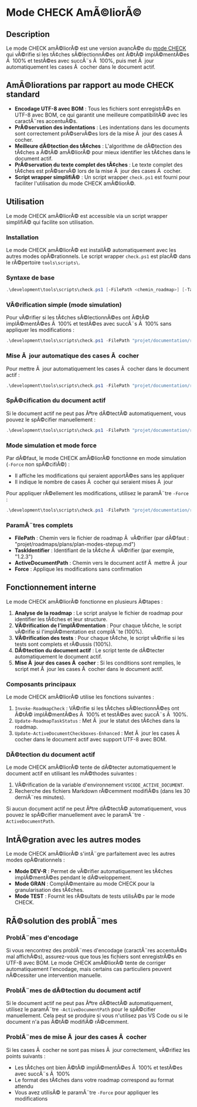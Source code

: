 # Mode CHECK AmÃ©liorÃ©

## Description

Le mode CHECK amÃ©liorÃ© est une version avancÃ©e du [mode CHECK](mode_check.md) qui vÃ©rifie si les tÃ¢ches sÃ©lectionnÃ©es ont Ã©tÃ© implÃ©mentÃ©es Ã  100% et testÃ©es avec succÃ¨s Ã  100%, puis met Ã  jour automatiquement les cases Ã  cocher dans le document actif.

## AmÃ©liorations par rapport au mode CHECK standard

- **Encodage UTF-8 avec BOM** : Tous les fichiers sont enregistrÃ©s en UTF-8 avec BOM, ce qui garantit une meilleure compatibilitÃ© avec les caractÃ¨res accentuÃ©s.
- **PrÃ©servation des indentations** : Les indentations dans les documents sont correctement prÃ©servÃ©es lors de la mise Ã  jour des cases Ã  cocher.
- **Meilleure dÃ©tection des tÃ¢ches** : L'algorithme de dÃ©tection des tÃ¢ches a Ã©tÃ© amÃ©liorÃ© pour mieux identifier les tÃ¢ches dans le document actif.
- **PrÃ©servation du texte complet des tÃ¢ches** : Le texte complet des tÃ¢ches est prÃ©servÃ© lors de la mise Ã  jour des cases Ã  cocher.
- **Script wrapper simplifiÃ©** : Un script wrapper `check.ps1` est fourni pour faciliter l'utilisation du mode CHECK amÃ©liorÃ©.

## Utilisation

Le mode CHECK amÃ©liorÃ© est accessible via un script wrapper simplifiÃ© qui facilite son utilisation.

### Installation

Le mode CHECK amÃ©liorÃ© est installÃ© automatiquement avec les autres modes opÃ©rationnels. Le script wrapper `check.ps1` est placÃ© dans le rÃ©pertoire `tools\scripts\`.

### Syntaxe de base

```powershell
.\development\tools\scripts\check.ps1 [-FilePath <chemin_roadmap>] [-TaskIdentifier <id_tÃ¢che>] [-ActiveDocumentPath <chemin_document>] [-Force]
```

### VÃ©rification simple (mode simulation)

Pour vÃ©rifier si les tÃ¢ches sÃ©lectionnÃ©es ont Ã©tÃ© implÃ©mentÃ©es Ã  100% et testÃ©es avec succÃ¨s Ã  100% sans appliquer les modifications :

```powershell
.\development\tools\scripts\check.ps1 -FilePath "projet/documentation/roadmap/roadmap.md" -TaskIdentifier "1.2.3"
```

### Mise Ã  jour automatique des cases Ã  cocher

Pour mettre Ã  jour automatiquement les cases Ã  cocher dans le document actif :

```powershell
.\development\tools\scripts\check.ps1 -FilePath "projet/documentation/roadmap/roadmap.md" -TaskIdentifier "1.2.3" -Force
```

### SpÃ©cification du document actif

Si le document actif ne peut pas Ãªtre dÃ©tectÃ© automatiquement, vous pouvez le spÃ©cifier manuellement :

```powershell
.\development\tools\scripts\check.ps1 -FilePath "projet/documentation/roadmap/roadmap.md" -TaskIdentifier "1.2.3" -ActiveDocumentPath "projet/documentation/roadmap/roadmap.md" -Force
```

### Mode simulation et mode force

Par dÃ©faut, le mode CHECK amÃ©liorÃ© fonctionne en mode simulation (`-Force` non spÃ©cifiÃ©) :
- Il affiche les modifications qui seraient apportÃ©es sans les appliquer
- Il indique le nombre de cases Ã  cocher qui seraient mises Ã  jour

Pour appliquer rÃ©ellement les modifications, utilisez le paramÃ¨tre `-Force` :
```powershell
.\development\tools\scripts\check.ps1 -FilePath "projet/documentation/roadmap/roadmap.md" -TaskIdentifier "1.2.3" -Force
```

### ParamÃ¨tres complets

- **FilePath** : Chemin vers le fichier de roadmap Ã  vÃ©rifier (par dÃ©faut : "projet/roadmaps/plans/plan-modes-stepup.md")
- **TaskIdentifier** : Identifiant de la tÃ¢che Ã  vÃ©rifier (par exemple, "1.2.3")
- **ActiveDocumentPath** : Chemin vers le document actif Ã  mettre Ã  jour
- **Force** : Applique les modifications sans confirmation

## Fonctionnement interne

Le mode CHECK amÃ©liorÃ© fonctionne en plusieurs Ã©tapes :

1. **Analyse de la roadmap** : Le script analyse le fichier de roadmap pour identifier les tÃ¢ches et leur structure.
2. **VÃ©rification de l'implÃ©mentation** : Pour chaque tÃ¢che, le script vÃ©rifie si l'implÃ©mentation est complÃ¨te (100%).
3. **VÃ©rification des tests** : Pour chaque tÃ¢che, le script vÃ©rifie si les tests sont complets et rÃ©ussis (100%).
4. **DÃ©tection du document actif** : Le script tente de dÃ©tecter automatiquement le document actif.
5. **Mise Ã  jour des cases Ã  cocher** : Si les conditions sont remplies, le script met Ã  jour les cases Ã  cocher dans le document actif.

### Composants principaux

Le mode CHECK amÃ©liorÃ© utilise les fonctions suivantes :

1. `Invoke-RoadmapCheck` : VÃ©rifie si les tÃ¢ches sÃ©lectionnÃ©es ont Ã©tÃ© implÃ©mentÃ©es Ã  100% et testÃ©es avec succÃ¨s Ã  100%.
2. `Update-RoadmapTaskStatus` : Met Ã  jour le statut des tÃ¢ches dans la roadmap.
3. `Update-ActiveDocumentCheckboxes-Enhanced` : Met Ã  jour les cases Ã  cocher dans le document actif avec support UTF-8 avec BOM.

### DÃ©tection du document actif

Le mode CHECK amÃ©liorÃ© tente de dÃ©tecter automatiquement le document actif en utilisant les mÃ©thodes suivantes :

1. VÃ©rification de la variable d'environnement `VSCODE_ACTIVE_DOCUMENT`.
2. Recherche des fichiers Markdown rÃ©cemment modifiÃ©s (dans les 30 derniÃ¨res minutes).

Si aucun document actif ne peut Ãªtre dÃ©tectÃ© automatiquement, vous pouvez le spÃ©cifier manuellement avec le paramÃ¨tre `-ActiveDocumentPath`.

## IntÃ©gration avec les autres modes

Le mode CHECK amÃ©liorÃ© s'intÃ¨gre parfaitement avec les autres modes opÃ©rationnels :

- **Mode DEV-R** : Permet de vÃ©rifier automatiquement les tÃ¢ches implÃ©mentÃ©es pendant le dÃ©veloppement.
- **Mode GRAN** : ComplÃ©mentaire au mode CHECK pour la granularisation des tÃ¢ches.
- **Mode TEST** : Fournit les rÃ©sultats de tests utilisÃ©s par le mode CHECK.

## RÃ©solution des problÃ¨mes

### ProblÃ¨mes d'encodage

Si vous rencontrez des problÃ¨mes d'encodage (caractÃ¨res accentuÃ©s mal affichÃ©s), assurez-vous que tous les fichiers sont enregistrÃ©s en UTF-8 avec BOM. Le mode CHECK amÃ©liorÃ© tente de corriger automatiquement l'encodage, mais certains cas particuliers peuvent nÃ©cessiter une intervention manuelle.

### ProblÃ¨mes de dÃ©tection du document actif

Si le document actif ne peut pas Ãªtre dÃ©tectÃ© automatiquement, utilisez le paramÃ¨tre `-ActiveDocumentPath` pour le spÃ©cifier manuellement. Cela peut se produire si vous n'utilisez pas VS Code ou si le document n'a pas Ã©tÃ© modifiÃ© rÃ©cemment.

### ProblÃ¨mes de mise Ã  jour des cases Ã  cocher

Si les cases Ã  cocher ne sont pas mises Ã  jour correctement, vÃ©rifiez les points suivants :
- Les tÃ¢ches ont bien Ã©tÃ© implÃ©mentÃ©es Ã  100% et testÃ©es avec succÃ¨s Ã  100%
- Le format des tÃ¢ches dans votre roadmap correspond au format attendu
- Vous avez utilisÃ© le paramÃ¨tre `-Force` pour appliquer les modifications
